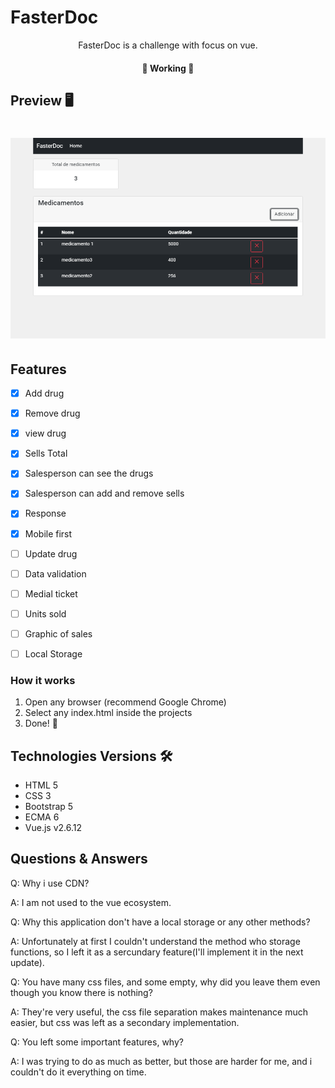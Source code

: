 # FasterDoc

<p align="center">
	FasterDoc is a challenge with focus on vue.
</p>

<h4 align="center"> 
	🚧  Working  🚧
</h4>

## Preview :desktop_computer:

<h1 align="center">
  <img alt="example" title="#example" src="./exemplo.png"/>
</h1>

## Features

- [x] Add drug 
- [x] Remove drug 
- [x] view drug
- [x] Sells Total 
- [x] Salesperson can see the drugs
- [x] Salesperson can add and remove sells
- [x] Response
- [x] Mobile first
- [ ] Update drug
- [ ] Data validation
- [ ] Medial ticket
- [ ] Units sold
- [ ] Graphic of sales
- [ ] Local Storage


### How it works

1. Open any browser (recommend Google Chrome)
2. Select any index.html inside the projects 
3. Done! 🚀

## Technologies Versions 🛠 

- HTML 5
- CSS 3
- Bootstrap 5
- ECMA 6
- Vue.js v2.6.12

## Questions & Answers 

<p>Q: Why i use CDN?</p>

<p>A: I am not used to the vue ecosystem.</p>

<p>Q: Why this application don't have a local storage or any other methods?</p>

<p>A: Unfortunately at first I couldn't understand the method who storage functions, so I left it as a sercundary feature(I'll implement it in the next update).</p>

<p>Q: You have many css files, and some empty, why did you leave them even though you know there is nothing?</p>

<p>A: They're very useful, the css file separation makes maintenance much easier, but css was left as a secondary implementation.</p>

<p>Q: You left some important features, why?</p>

<p>A: I was trying to do as much as better, but those are harder for me, and i couldn't do it everything on time.</p>